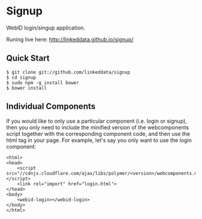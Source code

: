 Signup
=======

WebID login/singup application.

Runing live here: http://linkeddata.github.io/signup/

Quick Start
-----------

```
$ git clone git://github.com/linkeddata/signup
$ cd signup
$ sudo npm -g install bower
$ bower install
```

Individual Components
---------------------

If you would like to only use a particular component (i.e. login or signup), then you only need to include the minified version of the webcomponents script together with the corresponding component code, and then use the html tag in your page. For example, let's say you only want to use the login component:

```
<html>
<head>
	<script src="//cdnjs.cloudflare.com/ajax/libs/polymer/<version>/webcomponents.min.js"></script>
	<link rel="import" href="login.html">
</head>
<body>
	<webid-login></webid-login>
</body>
</html>